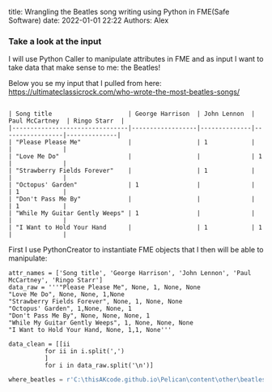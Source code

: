 title: Wrangling the Beatles song writing using Python in FME(Safe Software)
date: 2022-01-01 22:22
Authors: Alex



### Take a look at the input
I will use Python Caller to manipulate attributes in FME and as input I want to take data that make sense to me: the Beatles!

Below you se my input that I pulled from here: <https://ultimateclassicrock.com/who-wrote-the-most-beatles-songs/> 

```

| Song title                     | George Harrison  | John Lennon  | Paul McCartney  | Ringo Starr  |
|--------------------------------|------------------|--------------|-----------------|--------------|
| "Please Please Me"             |                  | 1            |                 |              |
| "Love Me Do"                   |                  |              | 1               |              |
| "Strawberry Fields Forever"    |                  | 1            |                 |              |
| "Octopus' Garden"              | 1                |              |                 | 1            |
| "Don't Pass Me By"             |                  |              |                 | 1            |
| "While My Guitar Gently Weeps" | 1                |              |                 |              |
| "I Want to Hold Your Hand      |                  | 1            | 1               |              |
```

First I use PythonCreator to instantiate FME objects that I then will be able to manipulate:

```
attr_names = ['Song title', 'George Harrison', 'John Lennon', 'Paul McCartney', 'Ringo Starr']
data_raw = '''"Please Please Me", None, 1, None, None
"Love Me Do", None, None, 1,None
"Strawberry Fields Forever", None, 1, None, None
"Octopus' Garden", 1,None, None, 1
"Don't Pass Me By", None, None, None, 1
"While My Guitar Gently Weeps", 1, None, None, None
"I Want to Hold Your Hand, None, 1,1, None'''

data_clean = [[ii 
          for ii in i.split(',')
          ] 
          for i in data_raw.split('\n')]
```

```python
where_beatles = r'C:\thisAKcode.github.io\Pelican\content\other\beatles_auth.csv'

```